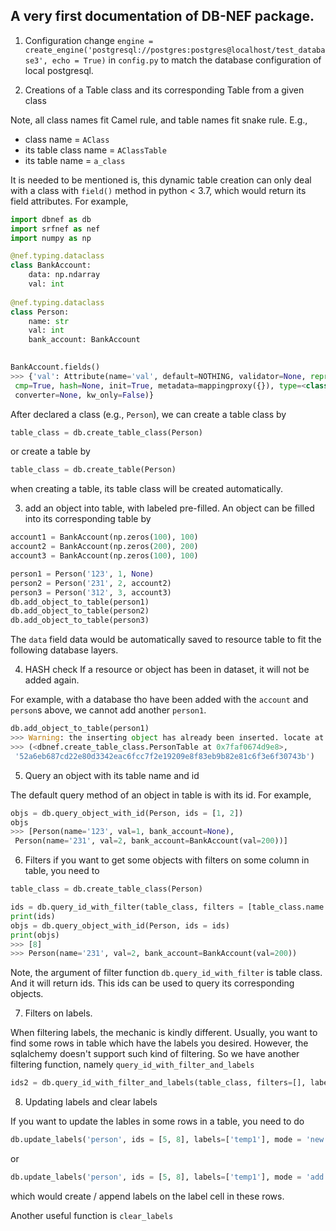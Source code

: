 ## A very first documentation of DB-NEF package.

1. Configuration
change 
`engine = create_engine('postgresql://postgres:postgres@localhost/test_database3', echo = True)`
in `config.py` to match the database configuration of local postgresql. 

2. Creations of a Table class and its corresponding Table from a given class

Note, all class names fit Camel rule, and table names fit snake rule. E.g.,

- class name = `AClass`
- its table class name = `AClassTable`
- its table name = `a_class`

It is needed to be mentioned is, this dynamic table creation can only deal with a class with 
`field()` method in python < 3.7, which would return its field attributes. For example, 

```python
import dbnef as db
import srfnef as nef 
import numpy as np

@nef.typing.dataclass
class BankAccount:
    data: np.ndarray
    val: int
    
@nef.typing.dataclass
class Person:
    name: str
    val: int
    bank_account: BankAccount
    

BankAccount.fields()
>>> {'val': Attribute(name='val', default=NOTHING, validator=None, repr=True,
 cmp=True, hash=None, init=True, metadata=mappingproxy({}), type=<class 'int'>, 
 converter=None, kw_only=False)}

```

After declared a class (e.g., `Person`), we can create a table class by
```python
table_class = db.create_table_class(Person)

```

or create a table by 
```python
table_class = db.create_table(Person)
```

when creating a table, its table class will be created automatically. 

3. add an object into table, with labeled pre-filled. 
An object can be filled into its corresponding table by 
```python
account1 = BankAccount(np.zeros(100), 100)
account2 = BankAccount(np.zeros(200), 200)
account3 = BankAccount(np.zeros(100), 100)

person1 = Person('123', 1, None)
person2 = Person('231', 2, account2)
person3 = Person('312', 3, account3)
db.add_object_to_table(person1)
db.add_object_to_table(person2)
db.add_object_to_table(person3)
```
The `data` field data would be automatically saved to resource table to fit the following 
database layers. 

4. HASH check
If a resource or object has been in dataset, it will not be added again.
 
For example, with a database tho have been added with the `account` and `person`s above, we cannot 
add another `person1`.

```python
db.add_object_to_table(person1)
>>> Warning: the inserting object has already been inserted. locate at person/id=1
>>> (<dbnef.create_table_class.PersonTable at 0x7faf0674d9e8>,
 '52a6eb687cd22e80d3342eac6fcc7f2e19209e8f83eb9b82e81c6f3e6f30743b')
```

5. Query an object with its table name and id

The default query method of an object in table is with its id. For example, 
```python
objs = db.query_object_with_id(Person, ids = [1, 2])
objs
>>> [Person(name='123', val=1, bank_account=None),
 Person(name='231', val=2, bank_account=BankAccount(val=200))]

```


6. Filters
if you want to get some objects with filters on some column in table, you need to 
```python
table_class = db.create_table_class(Person)

ids = db.query_id_with_filter(table_class, filters = [table_class.name == '231', table_class.id > 6, table_class.val == 2])
print(ids)
objs = db.query_object_with_id(Person, ids = ids)
print(objs)
>>> [8]
>>> Person(name='231', val=2, bank_account=BankAccount(val=200))
```

Note, the argument of filter function `db.query_id_with_filter` is table class. And it will 
return ids. 
This ids can be used to query its corresponding objects. 

7. Filters on labels. 

When filtering labels, the mechanic is kindly different. Usually, you want to find some rows in 
table which have the labels you desired. However, the sqlalchemy doesn't support such kind of 
filtering. So we have another filtering function, namely `query_id_with_filter_and_labels`

```python
ids2 = db.query_id_with_filter_and_labels(table_class, filters=[], label_filters=['temp1'])
```


8. Updating labels and clear labels

If you want to update the lables in some rows in a table, you need to do 
```python
db.update_labels('person', ids = [5, 8], labels=['temp1'], mode = 'new')
```
or 
```python
db.update_labels('person', ids = [5, 8], labels=['temp1'], mode = 'add')
```
which would create / append labels on the label cell in these rows. 

Another useful function is 
`clear_labels`